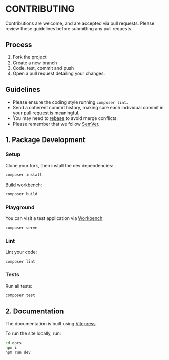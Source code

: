 # CONTRIBUTING

Contributions are welcome, and are accepted via pull requests.
Please review these guidelines before submitting any pull requests.

## Process

1. Fork the project
1. Create a new branch
1. Code, test, commit and push
1. Open a pull request detailing your changes.

## Guidelines

* Please ensure the coding style running `composer lint`.
* Send a coherent commit history, making sure each individual commit in your pull request is meaningful.
* You may need to [rebase](https://git-scm.com/book/en/v2/Git-Branching-Rebasing) to avoid merge conflicts.
* Please remember that we follow [SemVer](http://semver.org/).

## 1. Package Development

### Setup

Clone your fork, then install the dev dependencies:
```bash
composer install
```


Build workbench:
```bash
composer build
```

### Playground

You can visit a test application via [Workbench](https://github.com/orchestral/workbench):
```bash
composer serve
```

### Lint

Lint your code:
```bash
composer lint
```
### Tests

Run all tests:
```bash
composer test
```

## 2. Documentation

The documentation is built using [Vitepress](https://vitepress.dev/).

To run the site locally, run:
```bash
cd docs
npm i
npm run dev
```
